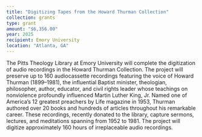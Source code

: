 ```yaml
---
title: "Digitizing Tapes from the Howard Thurman Collection"
collection: grants
type: grant
amount: "$6,356.00"
year: 2025
recipient: Emory University
location: "Atlanta, GA"
---
```


The Pitts Theology Library at Emory University will complete the digitization of audio recordings in the Howard Thurman Collection. The project will preserve up to 160 audiocassette recordings featuring the voice of Howard Thurman (1899–1981), the influential Baptist minister, theologian, philosopher, author, educator, and civil rights leader whose teachings on nonviolence profoundly influenced Martin Luther King, Jr. Named one of America’s 12 greatest preachers by Life magazine in 1953, Thurman authored over 20 books and hundreds of articles throughout his remarkable career. These recordings, recently donated to the library, capture sermons, lectures, and meditations spanning from 1952 to 1981. The project will digitize approximately 160 hours of irreplaceable audio recordings.

